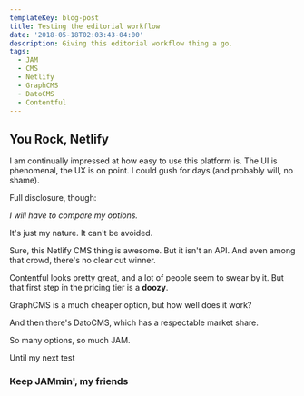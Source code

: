 ```yaml
---
templateKey: blog-post
title: Testing the editorial workflow
date: '2018-05-18T02:03:43-04:00'
description: Giving this editorial workflow thing a go.
tags:
  - JAM
  - CMS
  - Netlify
  - GraphCMS
  - DatoCMS
  - Contentful
---
```

## You Rock, Netlify

I am continually impressed at how easy to use this platform is. The UI is phenomenal, the UX is on point. I could gush for days (and probably will, no shame).

Full disclosure, though:

*I will have to compare my options.*

It's just my nature. It can't be avoided.

Sure, this Netlify CMS thing is awesome. But it isn't an API. And even among that crowd, there's no clear cut winner.

Contentful looks pretty great, and a lot of people seem to swear by it. But that first step in the pricing tier is a **doozy**.

GraphCMS is a much cheaper option, but how well does it work?

And then there's DatoCMS, which has a respectable market share.

So many options, so much JAM.

Until my next test

### Keep JAMmin', my friends
